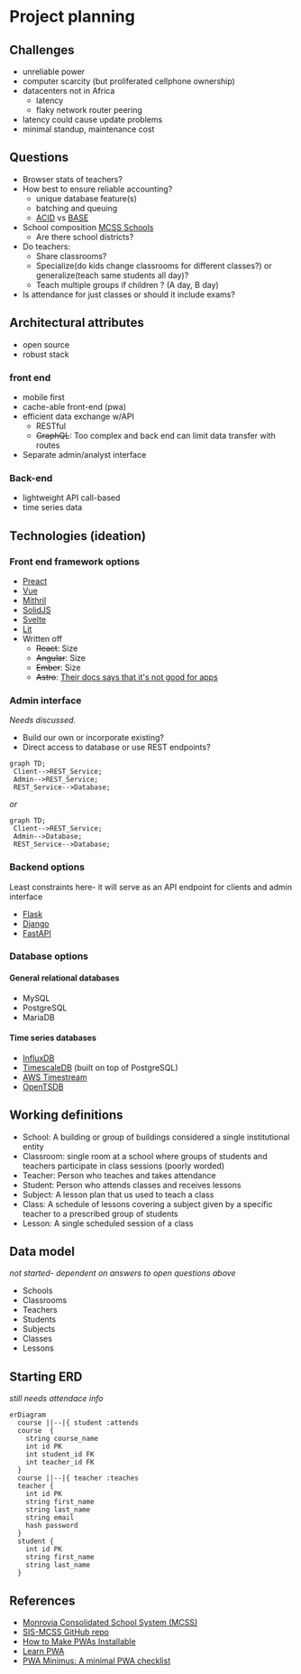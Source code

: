 # Project planning

## Challenges

- unreliable power
- computer scarcity (but proliferated cellphone ownership)
- datacenters not in Africa
  - latency
  - flaky network router peering
- latency could cause update problems
- minimal standup, maintenance cost

## Questions

- Browser stats of teachers?
- How best to ensure reliable accounting?
  - unique database feature(s)
  - batching and queuing
  - [ACID](https://en.wikipedia.org/wiki/ACID) vs [BASE](https://en.wikipedia.org/wiki/Eventual_consistency)
- School composition [MCSS Schools](https://mcssliberia.org/schools/)
  - Are there school districts?
- Do teachers:
  - Share classrooms?
  - Specialize(do kids change classrooms for different classes?) or generalize(teach same students all day)?
  - Teach multiple groups if children ? (A day, B day)
- Is attendance for just classes or should it include exams?

## Architectural attributes

- open source
- robust stack

### front end

- mobile first
- cache-able front-end (pwa)
- efficient data exchange w/API
  - RESTful
  - ~~GraphQL~~: Too complex and back end can limit data transfer with routes
- Separate admin/analyst interface

### Back-end

- lightweight API call-based
- time series data

## Technologies (ideation)

### Front end framework options

- [Preact](https://preactjs.com/)
- [Vue](https://vuejs.org/)
- [Mithril](https://mithril.js.org/)
- [SolidJS](https://www.solidjs.com/)
- [Svelte](https://svelte.dev/)
- [Lit](https://lit.dev/docs/)
- Written off
  - ~~React~~: Size
  - ~~Angular~~: Size
  - ~~Ember~~: Size
  - ~~Astro~~: [Their docs says that it's not good for apps](https://docs.astro.build/en/concepts/why-astro/#content-focused)

### Admin interface

*Needs discussed.*

- Build our own or incorporate existing?
- Direct access to database or use REST endpoints?

```mermaid
graph TD;
 Client-->REST_Service;
 Admin-->REST_Service;
 REST_Service-->Database;
```

*or*

```mermaid
graph TD;
 Client-->REST_Service;
 Admin-->Database;
 REST_Service-->Database;
```

### Backend options

Least constraints here- it will serve as an API endpoint for clients and admin interface

- [Flask](https://flask.palletsprojects.com/en/2.2.x/#)
- [Django](https://www.djangoproject.com/)
- [FastAPI](https://fastapi.tiangolo.com/)

### Database options

#### General relational databases

- MySQL
- PostgreSQL
- MariaDB

#### Time series databases

- [InfluxDB](https://www.influxdata.com/influxdb-pricing/)
- [TimescaleDB](https://www.timescale.com/) (built on top of PostgreSQL)
- [AWS Timestream](https://aws.amazon.com/timestream/)
- [OpenTSDB](http://opentsdb.net/)

## Working definitions

- School: A building or group of buildings considered a single institutional entity
- Classroom: single room at a school where groups of students and teachers participate in class sessions (poorly worded)
- Teacher: Person who teaches and takes attendance
- Student: Person who attends classes and receives lessons
- Subject: A lesson plan that us used to teach a class
- Class: A schedule of lessons covering a subject given by a specific teacher to a prescribed group of students
- Lesson: A single scheduled session of a class

## Data model

 *not started- dependent on answers to open questions above*

- Schools
- Classrooms
- Teachers
- Students
- Subjects
- Classes
- Lessons

## Starting ERD

*still needs attendace info*

```mermaid
erDiagram
  course ||--|{ student :attends
  course  {
    string course_name
    int id PK
    int student_id FK
    int teacher_id FK
  }
  course ||--|{ teacher :teaches
  teacher {
    int id PK
    string first_name
    string last_name
    string email
    hash password
  }
  student {
    int id PK
    string first_name
    string last_name
  }

```

## References

- [Monrovia Consolidated School System (MCSS)](https://mcssliberia.org/)
- [SIS-MCSS GitHub repo](https://github.com/code4nova/SIS-MCSS)
- [How to Make PWAs Installable](https://developer.mozilla.org/en-US/docs/Web/Progressive_web_apps/Installable_PWAs)
- [Learn PWA](https://web.dev/learn/pwa/)
- [PWA Minimus: A minimal PWA checklist](https://mobiforge.com/design-development/pwa-minimus-a-minimal-pwa-checklist)
